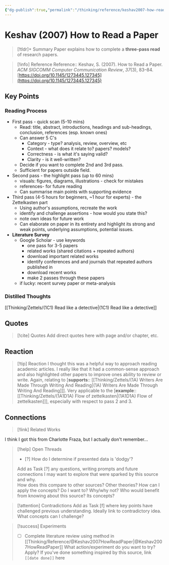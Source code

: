 ```yaml
---
{"dg-publish":true,"permalink":"/thinking/reference/keshav2007-how-read-paper/","noteIcon":"","created":"2024-10-28T14:29","updated":"2025-07-21T10:20"}
---
```


# Keshav (2007) How to Read a Paper

>[!tldr]+ Summary
> Paper explains how to complete a **three-pass read** of research papers. 
>

> [!info] Reference 
> Reference:: Keshav, S. (2007). How to Read a Paper. _ACM SIGCOMM Computer Communication Review_, _37_(3), 83–84. [https://doi.org/10.1145/1273445.127345](https://doi.org/10.1145/1273445.127345)

## Key Points 

### Reading Process

- First pass - quick scan (5-10 mins) 
	- Read: title, abstract, introductions, headings and sub-headings, conclusion, references (esp. known ones)
	- Can answer 5 C's
		- Category - type? analysis, review, overview, etc
		- Context - what does it relate to? papers? models? 
		- Correctness - is what it's saying valid?
		- Clarity - is it well-written?
	- Decide if you want to complete 2nd and 3rd pass. 
	- Sufficient for papers outside field. 
- Second pass - the highlight pass (up to 60 mins)
	- visuals: figures, diagrams, illustrations - check for mistakes
	- references- for future reading 
	- Can summarise main points with supporting evidence
- Third pass (4-5 hours for beginners, ~1 hour for experts) - the Zettelkasten part 
	- Using author's assumptions, recreate the work 
	- identify and challenge assertions - how would you state this? 
	- note own ideas for future work 
	- Can elaborate on paper in its entirety and highlight its strong and weak points, underlying assumptions, potential issues. 
- **Literature Survey** 
	- Google Scholar - use keywords 
		- one pass for 3-5 papers 
		- related works (shared citations + repeated authors)
		- download important related works 
		- identify conferences and and journals that repeated authors published in 
		- download recent works 
		- make 2 passes through these papers 
	- if lucky: recent survey paper or meta-analysis

### Distilled Thoughts 
[[Thinking/Zettels/(1C1) Read like a detective\|(1C1) Read like a detective]]


## Quotes 

> [!cite] Quotes 
> Add direct quotes here with page and/or chapter, etc.

## Reaction 
> [!tip] Reaction 
> I thought this was a helpful way to approach reading academic articles. I really like that it had a common-sense approach and also highlighted other papers to improve ones ability to review or write. Again, relating to [**supports**:: [[Thinking/Zettels/(1A) Writers Are Made Through Writing And Reading\|(1A) Writers Are Made Through Writing And Reading]]]. 
> Very applicable to the [**example**:: [[Thinking/Zettels/(1A1D1A) Flow of zettelkasten\|(1A1D1A) Flow of zettelkasten]]], especially with respect to pass 2 and 3. 

## Connections  

> [!link] Related Works 


I think I got this from Charlotte Fraza, but I actually don't remember... 



> [!help] Open Threads
> - [?] How do I determine if presented data is 'dodgy'?
> 
> Add as Task [?] any questions, writing prompts and future connections I may want to explore that were sparked by this source and why.  
> How does this compare to other sources? Other theories?
> How can I apply the concepts? Do I want to? Why/why not?
> Who would benefit from knowing about this source? Its concepts? 

> [!attention] Contradictions 
> Add as Task [f] where key points have challenged previous understanding. Ideally link to contradictory idea. 
> What concepts can I challenge? 

> [!success] Experiments 
> -[ ] Complete literature review using method in [[Thinking/Reference/@Keshav2007HowReadPaper\|@Keshav2007HowReadPaper]]
> What action/experiment do you want to try? Apply? 
> If you've done something inspired by this source, link `[[date done]]` here
